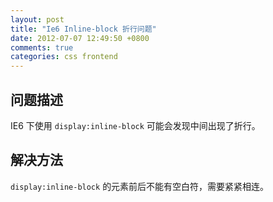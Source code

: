 ```yaml
---
layout: post
title: "Ie6 Inline-block 折行问题"
date: 2012-07-07 12:49:50 +0800
comments: true
categories: css frontend 
---
```


## 问题描述

IE6 下使用 `display:inline-block` 可能会发现中间出现了折行。

## 解决方法

`display:inline-block` 的元素前后不能有空白符，需要紧紧相连。
